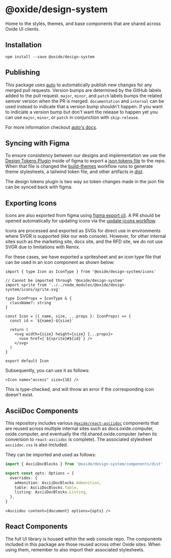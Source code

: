 # @oxide/design-system

Home to the styles, themes, and base components that are shared across Oxide UI clients.

## Installation

```
npm install --save @oxide/design-system
```

## Publishing

This package uses [auto](https://github.com/intuit/auto/) to automatically publish new
changes for any merged pull requests. Version bumps are determined by the GitHub labels
added to the pull request. `major`, `minor`, and `patch` labels bumps the related semver
version when the PR is merged. `documentation` and `internal` can be used instead to
indicate that a version bump shouldn't happen. If you want to indiciate a version bump but
don't want the release to happen yet you can use `major`, `minor`, or `patch` in conjunction
with `skip-release`.

For more information checkout [auto's docs](https://intuit.github.io/auto/docs).

## Syncing with Figma

To ensure consistency between our designs and implementation we use the
[Design Tokens Plugin](https://www.figma.com/community/plugin/888356646278934516/Design-Tokens)
inside of figma to export a [json tokens file](styles/src/tokens.json) to the repo. When
that file is changed the [build-themes](.github/workflows/build-themes.yaml) workflow runs
to generate theme stylesheets, a tailwind token file, and other artifacts in
[dist](styles/dist/).

The design tokens plugin is two way so token changes made in the json file can be synced
back with figma.

## Exporting Icons

Icons are also exported from figma using
[figma export cli](https://figma-export.marcomontalbano.com/). A PR should be opened
automatically for updating icons via the
[update-icons workflow](.github/workflows/update-icons.yaml).

Icons are processed and exported as SVGs for direct use in environments where SVGR is
supported (like our web console). However, for other internal sites such as the marketing
site, docs site, and the RFD site, we do not use SVGR due to limitations with Remix.

For these cases, we have exported a spritesheet and an icon type file that can be used in an
icon component as shown below:

```tsx
import { type Icon as IconType } from '@oxide/design-system/icons'

// Cannot be imported through '@oxide/design-system'
import sprite from '../../node_modules/@oxide/design-system/icons/sprite.svg'

type IconProps = IconType & {
  className?: string
}

const Icon = ({ name, size, ...props }: IconProps) => {
  const id = `${name}-${size}`

  return (
    <svg width={size} height={size} {...props}>
      <use href={`${sprite}#${id}`} />
    </svg>
  )
}

export default Icon
```

Subsequently, you can use it as follows:

```tsx
<Icon name="access" size={16} />
```

This is type-checked, and will throw an error if the corresponding icon doesn't exist.

## AsciiDoc Components

This repository includes various
[`@oxide/react-asciidoc`](https://github.com/oxidecomputer/react-asciidoc) components that
are reused across multiple internal sites such as docs.oxide.computer, oxide.computer, and
eventually the rfd.shared.oxide.computer (when its conversion to `react-asciidoc` is
complete). The associated stylesheet `asciidoc.css` is also included.

They can be imported and used as follows:

```ts
import { AsciiDocBlocks } from '@oxide/design-system/components/dist'

export const opts: Options = {
  overrides: {
    admonition: AsciiDocBlocks.Admonition,
    table: AsciiDocBlocks.Table,
    listing: AsciiDocBlocks.Listing,
  },
}
```

```tsx
<Asciidoc content={document} options={opts} />
```

## React Components

The full UI library is housed within the web console repo. The components included in this
package are those reused across other Oxide sites. When using them, remember to also import
their associated stylesheets.
